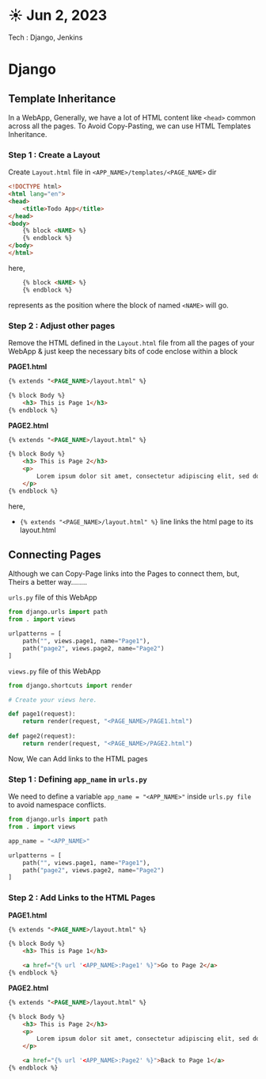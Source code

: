 # ☀️ Jun 2, 2023
Tech : Django, Jenkins

# Django
## Template Inheritance 

In a WebApp, Generally, we have a lot of HTML content like `<head>` common across all the pages. To Avoid Copy-Pasting, we can use HTML Templates Inheritance.

### Step 1 : Create a Layout 
Create `Layout.html` file in `<APP_NAME>/templates/<PAGE_NAME>` dir

``` HTML
<!DOCTYPE html>
<html lang="en">
<head>
    <title>Todo App</title>
</head>
<body>
    {% block <NAME> %}
    {% endblock %}
</body>
</html>
```
here,
``` HTML
    {% block <NAME> %}
    {% endblock %}
```
represents as the position where the block of named `<NAME>` will go.

### Step 2 : Adjust other pages
Remove the HTML defined in the `Layout.html` file from all the pages of your WebApp & just keep the necessary bits of code enclose within a block

**PAGE1.html**
``` HTML
{% extends "<PAGE_NAME>/layout.html" %}

{% block Body %}
    <h3> This is Page 1</h3>
{% endblock %}
```

**PAGE2.html**
``` HTML
{% extends "<PAGE_NAME>/layout.html" %}

{% block Body %}
    <h3> This is Page 2</h3>
    <p>
        Lorem ipsum dolor sit amet, consectetur adipiscing elit, sed do.
    </p>
{% endblock %}
```

here,
- `{% extends "<PAGE_NAME>/layout.html" %}` line links the html page to its layout.html

## Connecting Pages 
Although we can Copy-Page links into the Pages to connect them, but, Theirs a better way........

`urls.py` file of this WebApp
``` Python
from django.urls import path
from . import views

urlpatterns = [
    path("", views.page1, name="Page1"),
    path("page2", views.page2, name="Page2")
]
```

`views.py` file of this WebApp
``` Python
from django.shortcuts import render

# Create your views here.

def page1(request):
    return render(request, "<PAGE_NAME>/PAGE1.html")
    
def page2(request):
    return render(request, "<PAGE_NAME>/PAGE2.html")
```

Now, We can Add links to the HTML pages

### Step 1 : Defining `app_name` in `urls.py`

We need to define a variable `app_name = "<APP_NAME>"` inside `urls.py file` to avoid namespace conflicts.

``` Python
from django.urls import path
from . import views

app_name = "<APP_NAME>"

urlpatterns = [
    path("", views.page1, name="Page1"),
    path("page2", views.page2, name="Page2")
]
```

### Step 2 : Add Links to the HTML Pages

**PAGE1.html**
``` HTML
{% extends "<PAGE_NAME>/layout.html" %}

{% block Body %}
    <h3> This is Page 1</h3>

    <a href="{% url '<APP_NAME>:Page1' %}">Go to Page 2</a>
{% endblock %}
```

**PAGE2.html**
``` HTML
{% extends "<PAGE_NAME>/layout.html" %}

{% block Body %}
    <h3> This is Page 2</h3>
    <p>
        Lorem ipsum dolor sit amet, consectetur adipiscing elit, sed do.
    </p>

    <a href="{% url '<APP_NAME>:Page2' %}">Back to Page 1</a>
{% endblock %}
``` 